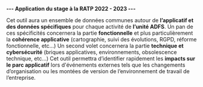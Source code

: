 <b>--- Application du stage à la RATP 2022 - 2023 ---</b>

Cet outil aura un ensemble de données communes autour de <b>l’applicatif et des données spécifiques</b> pour chaque activité de <b>l’unité ADFS</b>.
Un pan de ces spécificités concernera la partie <b>fonctionnelle</b> et plus particulièrement la <b>cohérence applicative</b> (cartographie, suivi des évolutions, RGPD, réforme fonctionnelle, etc...)
Un second volet concernera la partie <b>technique et cybersécurité</b> (briques applicatives, environnements, obsolescence technique, etc...)
Cet outil permettra d’identifier rapidement les <b>impacts sur le parc applicatif</b> lors d'événements externes tels que les changements d’organisation ou les montées de version de l’environnement de travail de l’entreprise.
